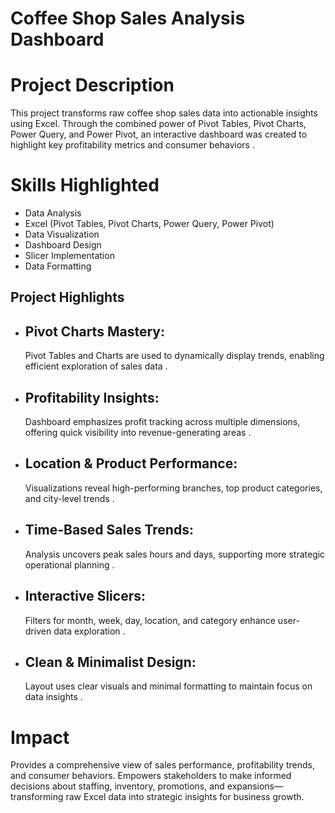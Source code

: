 # Coffee Shop Sales Analysis Dashboard
# Project Description
This project transforms raw coffee shop sales data into actionable insights using Excel. 
Through the combined power of Pivot Tables, Pivot Charts, Power Query, and Power Pivot, an interactive dashboard was created to highlight key 
profitability metrics and consumer behaviors .
# Skills Highlighted
 - Data Analysis
 - Excel (Pivot Tables, Pivot Charts, Power Query, Power Pivot)
 -	Data Visualization
 -	Dashboard Design
 -	Slicer Implementation
 -	Data Formatting

## Project Highlights
 - ## Pivot Charts Mastery: 
   Pivot Tables and Charts are used to dynamically display trends, enabling efficient exploration of sales data .
 - ## Profitability Insights:
   Dashboard emphasizes profit tracking across multiple dimensions, offering quick visibility into revenue-generating areas .
 -	## Location & Product Performance:
    Visualizations reveal high-performing branches, top product categories, and city-level trends .
 -	## Time-Based Sales Trends:
 	 Analysis uncovers peak sales hours and days, supporting more strategic operational planning .
 -	## Interactive Slicers:
 	 Filters for month, week, day, location, and category enhance user-driven data exploration .
 -	## Clean & Minimalist Design:
  	Layout uses clear visuals and minimal formatting to maintain focus on data insights .
# Impact
Provides a comprehensive view of sales performance, profitability trends, and consumer behaviors. Empowers stakeholders to make informed decisions 
about staffing, inventory, promotions, and expansions—transforming raw Excel data into strategic insights for business growth.
